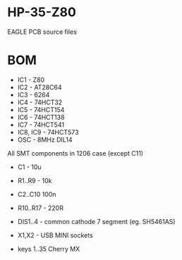 # HP-35-Z80
EAGLE PCB source files

# BOM
* IC1 - Z80
* IC2 - AT28C64
* IC3 - 6264
* IC4 - 74HCT32
* IC5 - 74HCT154
* IC6 - 74HCT138
* IC7 - 74HCT541
* IC8, IC9 - 74HCT573
* OSC - 8MHz DIL14

All SMT components in 1206 case (except C11)
* C1 - 10u 
* R1..R9 - 10k 
* C2..C10 100n
* R10..R17 - 220R

* DIS1..4 - common cathode 7 segment (eg. SH5461AS)

* X1,X2 - USB MINI sockets

* keys 1..35 Cherry MX


